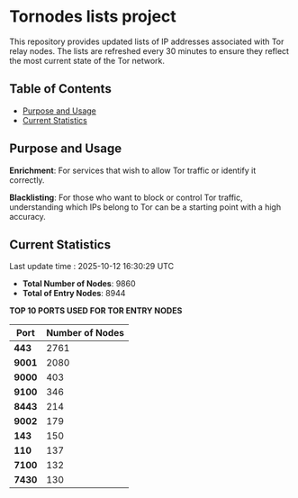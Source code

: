 # Tornodes lists project

This repository provides updated lists of IP addresses associated with Tor relay nodes. The lists are refreshed every 30 minutes to ensure they reflect the most current state of the Tor network.

## Table of Contents

- [Purpose and Usage](#purpose-and-usage)
- [Current Statistics](#current-statistics)


## Purpose and Usage

**Enrichment**: For services that wish to allow Tor traffic or identify it correctly.

**Blacklisting**: For those who want to block or control Tor traffic, understanding which IPs belong to Tor can be a starting point with a high accuracy.

## Current Statistics

Last update time : 2025-10-12 16:30:29 UTC

- **Total Number of Nodes**: 9860
- **Total of Entry Nodes**: 8944

**TOP 10 PORTS USED FOR TOR ENTRY NODES**

| **Port** | **Number of Nodes** |
|------|-----------------|
| **443**   | 2761  |
| **9001**   | 2080  |
| **9000**   | 403  |
| **9100**   | 346  |
| **8443**   | 214  |
| **9002**   | 179  |
| **143**   | 150  |
| **110**   | 137  |
| **7100**   | 132  |
| **7430**   | 130  |

